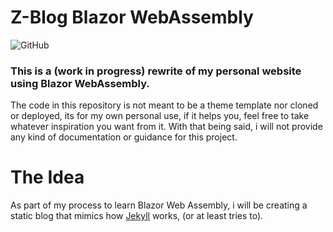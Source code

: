 # Z-Blog Blazor WebAssembly
![GitHub](https://img.shields.io/github/license/hmz777/HMZ-Software-Blazor-WebAssembly?color=black&style=flat-square)

### This is a (work in progress) rewrite of my personal website using Blazor WebAssembly.

The code in this repository is not meant to be a theme template nor cloned or deployed, its for my own personal use, if it helps you, feel free to take whatever inspiration you want from it.
With that being said, i will not provide any kind of documentation or guidance for this project.

# The Idea
As part of my process to learn Blazor Web Assembly, i will be creating a static blog that mimics how [Jekyll](https://github.com/jekyll/jekyll) works, (or at least tries to).
